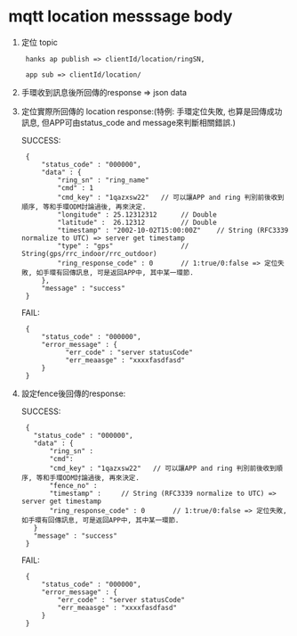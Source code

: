 mqtt location messsage body
===

1. 定位 topic

        hanks ap publish => clientId/location/ringSN,
        
        app sub => clientId/location/

2. 手環收到訊息後所回傳的response => json data

3. 定位實際所回傳的 location response:(特例: 手環定位失敗, 也算是回傳成功訊息, 但APP可由status_code and message來判斷相關錯誤.)

     SUCCESS:
   
        {
            "status_code" : "000000",
            "data" : {
                "ring_sn" : "ring_name" 
                "cmd" : 1 
                "cmd_key" : "1qazxsw22"   // 可以讓APP and ring 判別前後收到順序, 等和手環ODM討論過後, 再來決定.
                "longitude" : 25.12312312      // Double
                "latitude" :  26.12312         // Double
                "timestamp" : "2002-10-02T15:00:00Z"    // String (RFC3339 normalize to UTC) => server get timestamp
                "type" : "gps"                 // String(gps/rrc_indoor/rrc_outdoor)
                "ring_response_code" : 0       // 1:true/0:false => 定位失敗, 如手環有回傳訊息, 可是返回APP中, 其中某一環節.
            },
            "message" : "success" 
        }

     FAIL:
     
        {
            "status_code" : "000000",
            "error_message" : {
                  "err_code" : "server statusCode"
                  "err_meaasge" : "xxxxfasdfasd"
            }
        }

4. 設定fence後回傳的response:

    SUCCESS:
   
        {
          "status_code" : "000000",
          "data" : {
              "ring_sn" : 
              "cmd":
              "cmd_key" : "1qazxsw22"   // 可以讓APP and ring 判別前後收到順序, 等和手環ODM討論過後, 再來決定.
              "fence_no" :          
              "timestamp" :     // String (RFC3339 normalize to UTC) => server get timestamp
              "ring_response_code" : 0       // 1:true/0:false => 定位失敗, 如手環有回傳訊息, 可是返回APP中, 其中某一環節.
          }
          "message" : "success" 
        }
  
    FAIL:
    
        {
            "status_code" : "000000",
            "error_message" : {
                "err_code" : "server statusCode"
                "err_meaasge" : "xxxxfasdfasd"
            } 
        }

